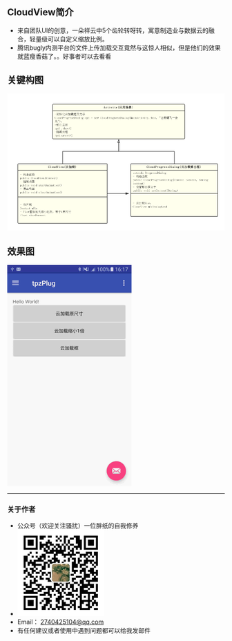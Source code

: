 ## CloudView简介
* 来自团队UI的创意，一朵祥云中5个齿轮转呀转，寓意制造业与数据云的融合，轻量级可以自定义缩放比例。
* 腾讯bugly内测平台的文件上传加载交互竟然与这惊人相似，但是他们的效果就蓝瘦香菇了。。好事者可以去看看

## 关键构图
<img src="screenshot/code.png" >

## 效果图
<img src="screenshot/cloudview.gif" >

----
### 关于作者
* 公众号（欢迎关注骚扰）一位胖纸的自我修养
* <img src="screenshot/qrcode.jpg" width="200" height="200">
* Email： <2740425104@qq.com>
* 有任何建议或者使用中遇到问题都可以给我发邮件
